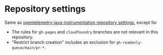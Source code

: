 # Repository settings

Same
as [opentelemetry-java-instrumentation repository settings](https://github.com/open-telemetry/opentelemetry-java-instrumentation/blob/main/.github/repository-settings.md#repository-settings),
except for
* The rules for `gh-pages` and `cloudfoundry` branches are not relevant in this repository.
* "Restrict branch creation" includes an exclusion for `gh-readonly-queue/main/pr-*`.
